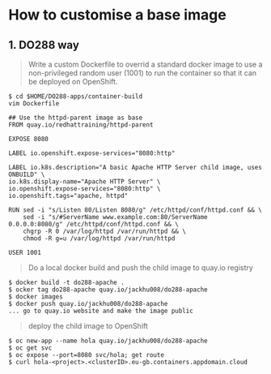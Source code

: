 # How to customise a base image
## 1. DO288 way
> Write a custom Dockerfile to overrid a standard docker image to use a non-privileged random user (1001) to run the container so that it can be deployed on OpenShift.
```
$ cd $HOME/DO288-apps/container-build
vim Dockerfile

## Use the httpd-parent image as base
FROM quay.io/redhattraining/httpd-parent

EXPOSE 8080

LABEL io.openshift.expose-services="8080:http"

LABEL io.k8s.description="A basic Apache HTTP Server child image, uses ONBUILD" \
io.k8s.display-name="Apache HTTP Server" \
io.openshift.expose-services="8080:http" \
io.openshift.tags="apache, httpd"

RUN sed -i "s/Listen 80/Listen 8080/g" /etc/httpd/conf/httpd.conf && \
    sed -i "s/#ServerName www.example.com:80/ServerName 0.0.0.0:8080/g" /etc/httpd/conf/httpd.conf && \
    chgrp -R 0 /var/log/httpd /var/run/httpd && \
    chmod -R g=u /var/log/httpd /var/run/httpd

USER 1001
```
> Do a local docker build and push the child image to quay.io registry
```
$ docker build -t do288-apache .
$ ocker tag do288-apache quay.io/jackhu008/do288-apache
$ docker images
$ docker push quay.io/jackhu008/do288-apache
... go to quay.io website and make the image public
```
> deploy the child image to OpenShift
```
$ oc new-app --name hola quay.io/jackhu008/do288-apache
$ oc get svc
$ oc expose --port=8080 svc/hola; get route
$ curl hola-<project>.<clusterID>.eu-gb.containers.appdomain.cloud
```
